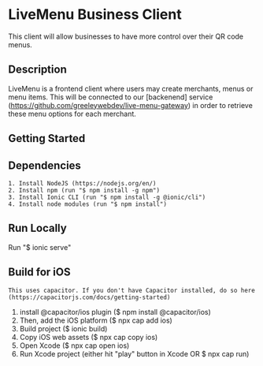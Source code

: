 # LiveMenu Business Client

This client will allow businesses to have more control over their QR code menus.

## Description

LiveMenu is a frontend client where users may create merchants, menus or menu items. This  will be connected to our [backenend] service (https://github.com/greeleywebdev/live-menu-gateway) in order to retrieve these menu options for each merchant.

## Getting Started

## Dependencies
    1. Install NodeJS (https://nodejs.org/en/)
    2. Install npm (run "$ npm install -g npm")
    3. Install Ionic CLI (run "$ npm install -g @ionic/cli")
    4. Install node modules (run "$ npm install")

## Run Locally
Run "$ ionic serve"

## Build for iOS
    This uses capacitor. If you don't have Capacitor installed, do so here (https://capacitorjs.com/docs/getting-started)
1. install @capacitor/ios plugin ($ npm install @capacitor/ios)
2. Then, add the iOS platform ($ npx cap add ios)
3. Build project ($ ionic build)
4. Copy iOS web assets ($ npx cap copy ios)
5. Open Xcode ($ npx cap open ios)
6. Run Xcode project (either hit "play" button in Xcode OR $ npx cap run)


